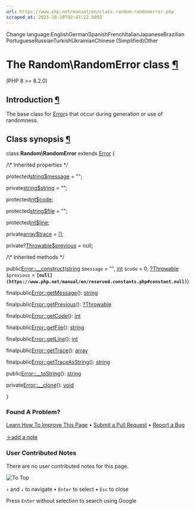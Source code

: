 ```yaml
---
url: https://www.php.net/manual/en/class.random-randomerror.php
scraped_at: 2025-10-20T02:47:22.509Z
---
```


Change language:EnglishGermanSpanishFrenchItalianJapaneseBrazilian PortugueseRussianTurkishUkrainianChinese (Simplified)Other

# The Random\\RandomError class [¶](https://www.php.net/manual/en/class.random-randomerror.php\#class.random-randomerror)

(PHP 8 >= 8.2.0)

## Introduction [¶](https://www.php.net/manual/en/class.random-randomerror.php\#random-randomerror.intro)

The base class for [Error](https://www.php.net/manual/en/class.error.php)s that occur during generation or use of randomness.


## Class synopsis [¶](https://www.php.net/manual/en/class.random-randomerror.php\#random-randomerror.synopsis)

class **Random\\RandomError** extends [Error](https://www.php.net/manual/en/class.error.php)
{

/\\* Inherited properties \*/

protected[string](https://www.php.net/manual/en/language.types.string.php)[$message](https://www.php.net/manual/en/class.error.php#error.props.message) = "";

private[string](https://www.php.net/manual/en/language.types.string.php)[$string](https://www.php.net/manual/en/class.error.php#error.props.string) = "";

protected[int](https://www.php.net/manual/en/language.types.integer.php)[$code](https://www.php.net/manual/en/class.error.php#error.props.code);

protected[string](https://www.php.net/manual/en/language.types.string.php)[$file](https://www.php.net/manual/en/class.error.php#error.props.file) = "";

protected[int](https://www.php.net/manual/en/language.types.integer.php)[$line](https://www.php.net/manual/en/class.error.php#error.props.line);

private[array](https://www.php.net/manual/en/language.types.array.php)[$trace](https://www.php.net/manual/en/class.error.php#error.props.trace) = \[\];

private?[Throwable](https://www.php.net/manual/en/class.throwable.php)[$previous](https://www.php.net/manual/en/class.error.php#error.props.previous) = null;

/\\* Inherited methods \*/

public[Error::\_\_construct](https://www.php.net/manual/en/error.construct.php)([string](https://www.php.net/manual/en/language.types.string.php) `$message` = "", [int](https://www.php.net/manual/en/language.types.integer.php) `$code` = 0, [?](https://www.php.net/manual/en/language.types.null.php)[Throwable](https://www.php.net/manual/en/class.throwable.php) `$previous` = **`[null](https://www.php.net/manual/en/reserved.constants.php#constant.null)`**)

finalpublic[Error::getMessage](https://www.php.net/manual/en/error.getmessage.php)(): [string](https://www.php.net/manual/en/language.types.string.php)

finalpublic[Error::getPrevious](https://www.php.net/manual/en/error.getprevious.php)(): [?](https://www.php.net/manual/en/language.types.null.php)[Throwable](https://www.php.net/manual/en/class.throwable.php)

finalpublic[Error::getCode](https://www.php.net/manual/en/error.getcode.php)(): [int](https://www.php.net/manual/en/language.types.integer.php)

finalpublic[Error::getFile](https://www.php.net/manual/en/error.getfile.php)(): [string](https://www.php.net/manual/en/language.types.string.php)

finalpublic[Error::getLine](https://www.php.net/manual/en/error.getline.php)(): [int](https://www.php.net/manual/en/language.types.integer.php)

finalpublic[Error::getTrace](https://www.php.net/manual/en/error.gettrace.php)(): [array](https://www.php.net/manual/en/language.types.array.php)

finalpublic[Error::getTraceAsString](https://www.php.net/manual/en/error.gettraceasstring.php)(): [string](https://www.php.net/manual/en/language.types.string.php)

public[Error::\_\_toString](https://www.php.net/manual/en/error.tostring.php)(): [string](https://www.php.net/manual/en/language.types.string.php)

private[Error::\_\_clone](https://www.php.net/manual/en/error.clone.php)(): [void](https://www.php.net/manual/en/language.types.void.php)

}

### Found A Problem?

[Learn How To Improve This Page](https://github.com/php/doc-base/blob/master/README.md "This will take you to our contribution guidelines on GitHub")
•
[Submit a Pull Request](https://github.com/php/doc-en/blob/master/reference/random/random.randomerror.xml)
•
[Report a Bug](https://github.com/php/doc-en/issues/new?body=From%20manual%20page:%20https:%2F%2Fphp.net%2Fclass.random-randomerror%0A%0A---)

[＋add a note](https://www.php.net/manual/add-note.php?sect=class.random-randomerror&repo=en&redirect=https://www.php.net/manual/en/class.random-randomerror.php)

### User Contributed Notes

There are no user contributed notes for this page.

![To Top](https://www.php.net/images/to-top@2x.png)

`↑` and `↓` to navigate •
`Enter` to select •
`Esc` to close


Press `Enter` without
selection to search using Google
